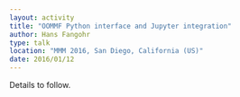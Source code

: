 ```yaml
---
layout: activity
title: "OOMMF Python interface and Jupyter integration"
author: Hans Fangohr
type: talk
location: "MMM 2016, San Diego, California (US)"
date: 2016/01/12
---
```


Details to follow.
